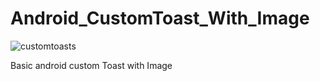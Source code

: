 # Android_CustomToast_With_Image
![customtoasts](https://user-images.githubusercontent.com/15268903/44592703-27af1300-a7e3-11e8-95f5-b223805cb0ca.gif)

Basic android custom Toast with Image
